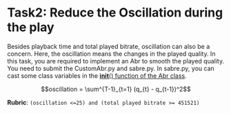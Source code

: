 # Task2: Reduce the Oscillation during the play

Besides playback time and total played bitrate, oscillation can also be a concern. Here, the oscillation means the changes in the played quality. In this task, you are required to implement an Abr to smooth the played quality. You need to submit the CustomAbr.py and sabre.py. In sabre.py, you can cast some class variables in the [__init__() function of the Abr class](https://gitlab.oit.duke.edu/xz234/cs514ece558-lab/-/blob/main/Task2/sabre.py#L471).

$`  `$

```math
oscillation = \sum^{T-1}_{t=1} (q_{t} - q_{t-1})^2
```

**Rubric**: `(oscillation <=25) and (total played bitrate >= 451521)`

